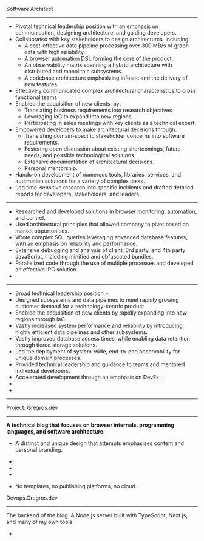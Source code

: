 Software Architect



----

- Pivotal technical leadership position with an emphasis on communication, designing architecture, and guiding developers.
- Collaborated with key stakeholders to design architectures, including:
  - A cost-effective data pipeline processing over 300 MB/s of graph data with high reliability.
  - A browser automation DSL forming the core of the product.
  - An observability matrix spanning a hybrid architecture with distributed and monolithic subsystems.
  - A codebase architecture emphasizing infosec and the delivery of new features.
- Effectively communicated complex architectural characteristics to cross functional teams
- Enabled the acquisition of new clients, by:
  - Translating business requirements into research objectives
  - Leveraging IaC to expand into new regions.
  - Participating in sales meetings with key clients as a technical expert.
- Empowered developers to make architectural decisions through:
  - Translating domain-specific stakeholder concerns into software requirements.
  - Fostering open discussion about existing shortcomings, future needs, and possible technological solutions.
  - Extensive documentation of architectural decisions.
  - Personal mentorship.
- Hands-on development of numerous tools, libraries, services, and automation solutions for a variety of complex tasks.
- Led time-sensitive research into specific incidents and drafted detailed reports for developers, stakeholders, and leaders.

----

- Researched and developed solutions in browser monitoring, automation, and control.
- Used architectural principles that allowed company to pivot based on market opportunities.
- Wrote complex SQL queries leveraging advanced database features, with an emphasis on reliability and performance.
- Extensive debugging and analysis of client, 3rd party, and 4th party JavaScript, including minified and obfuscated bundles. 
- Parallelized code through the use of multiple processes and developed an effective IPC solution.
- 





-----

- Broad technical leadership position ~
- Designed subsystems and data pipelines to meet rapidly growing customer demand for a technology-centric product.
- Enabled the acquisition of new clients by rapidly expanding into new regions through IaC.
- Vastly increased system performance and reliability by introducing highly efficient data pipelines and other subsystems.
- Vastly improved database access times, while enabling data retention through tiered storage solutions.
- Led the deployment of system-wide, end-to-end observability for unique domain processes.
- Provided technical leadership and guidance to teams and mentored individual developers.
- Accelerated development through an emphasis on DevEx...
- 
- 

-----

Project: Gregros.dev

----

**A technical blog that focuses on browser internals, programming languages, and software architecture.** 

- A distinct and unique design that attempts emphasizes content and personal branding. 
- 
- 
- 



- No templates, no publishing platforms, no cloud.



Devops.Gregros.dev

----

The backend of the blog. A Node.js server built with TypeScript, Next.js, and many of my own tools.

- 



